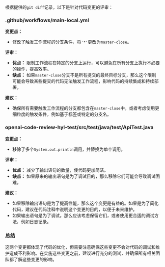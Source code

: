 根据提供的`git diff`记录，以下是针对代码变更的评审：

### .github/workflows/main-local.yml

**变更点：**
- 修改了触发工作流程的分支条件，将`'*'`更改为`master-close`。

**评审：**
- **优点：** 限制工作流程在特定的分支上运行，可以避免在所有分支上执行不必要的操作，提高效率。
- **缺点：** 如果`master-close`分支不是所有提交的最终目标分支，那么这个限制可能会导致某些提交的代码无法触发工作流程，影响代码的持续集成和持续部署。

**建议：**
- 确保所有需要触发工作流程的分支都包含在`master-close`中，或者考虑使用更细粒度的触发条件，例如基于标签或特定的分支名。

### openai-code-review-hyl-test/src/test/java/test/ApiTest.java

**变更点：**
- 移除了多个`System.out.println`调用，并替换为单个调用。

**评审：**
- **优点：** 减少了输出语句的数量，使代码更加简洁。
- **缺点：** 如果原来的输出语句是为了调试目的，那么移除它们可能会导致调试困难。

**建议：**
- 如果移除输出语句是为了提高性能，那么这个变更是有益的。如果是为了简化代码，建议在代码注释中说明这个变更的目的，以便于未来维护。
- 如果输出语句是为了调试，那么应该考虑保留它们，或者使用更合适的调试方法，例如日志记录。

### 总结
这两个变更都体现了代码的优化，但需要注意确保这些变更不会对代码的调试和维护造成不利影响。在实施这些变更之前，建议进行充分的测试，并确保所有相关团队都了解这些变更的影响。